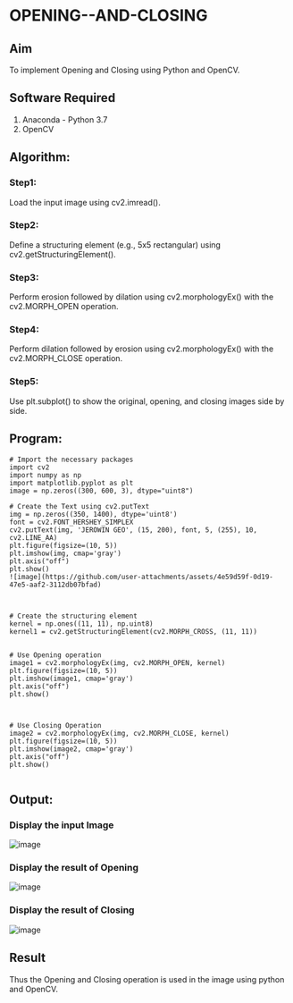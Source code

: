 # OPENING--AND-CLOSING


## Aim
To implement Opening and Closing using Python and OpenCV.

## Software Required
1. Anaconda - Python 3.7
2. OpenCV
## Algorithm:
### Step1:
Load the input image using cv2.imread().

### Step2:
Define a structuring element (e.g., 5x5 rectangular) using cv2.getStructuringElement().

### Step3:
Perform erosion followed by dilation using cv2.morphologyEx() with the cv2.MORPH_OPEN operation.

### Step4:
Perform dilation followed by erosion using cv2.morphologyEx() with the cv2.MORPH_CLOSE operation.

### Step5:
Use plt.subplot() to show the original, opening, and closing images side by side.
 
## Program:

``` 
# Import the necessary packages
import cv2
import numpy as np
import matplotlib.pyplot as plt
image = np.zeros((300, 600, 3), dtype="uint8")

# Create the Text using cv2.putText
img = np.zeros((350, 1400), dtype='uint8')
font = cv2.FONT_HERSHEY_SIMPLEX
cv2.putText(img, 'JEROWIN GEO', (15, 200), font, 5, (255), 10, cv2.LINE_AA)
plt.figure(figsize=(10, 5))
plt.imshow(img, cmap='gray')
plt.axis("off")
plt.show()
![image](https://github.com/user-attachments/assets/4e59d59f-0d19-47e5-aaf2-3112db07bfad)



# Create the structuring element
kernel = np.ones((11, 11), np.uint8)
kernel1 = cv2.getStructuringElement(cv2.MORPH_CROSS, (11, 11))


# Use Opening operation
image1 = cv2.morphologyEx(img, cv2.MORPH_OPEN, kernel)
plt.figure(figsize=(10, 5))
plt.imshow(image1, cmap='gray')
plt.axis("off")
plt.show()



# Use Closing Operation
image2 = cv2.morphologyEx(img, cv2.MORPH_CLOSE, kernel)
plt.figure(figsize=(10, 5))
plt.imshow(image2, cmap='gray')
plt.axis("off")
plt.show()


```
## Output:

### Display the input Image
![image](https://github.com/user-attachments/assets/a79ef044-79a3-437d-a1f4-9acf30a39963)



### Display the result of Opening
![image](https://github.com/user-attachments/assets/1f69aa76-4be7-42ed-a32c-751fec619b52)


### Display the result of Closing
![image](https://github.com/user-attachments/assets/7026c804-1433-4b07-ae9e-fb33564da828)


## Result
Thus the Opening and Closing operation is used in the image using python and OpenCV.
